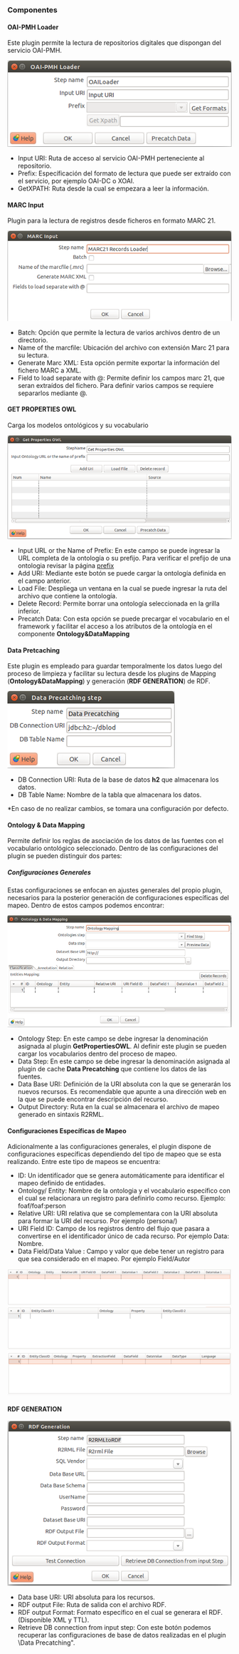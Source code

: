 

### Componentes ###

####  OAI-PMH Loader ####
Este plugin permite la lectura de repositorios digitales que dispongan del servicio OAI-PMH.

![OAIConfig](./Images/OAIconfig.png?style=centerme)


- Input URI: Ruta de acceso al servicio OAI-PMH perteneciente al repositorio.
- Prefix: Específicación del formato de lectura que puede ser extraído con el servicio, por ejemplo OAI-DC o XOAI.
- GetXPATH: Ruta desde la cual se empezara a leer la información.


#### MARC Input #### 
Plugin para la lectura de registros  desde ficheros en formato MARC 21.

![MARCConfig](./Images/marc21config.png?style=centerme)

- Batch: Opción que permite la lectura de varios  archivos dentro de un directorio.
- Name of the marcfile: Ubicación del archivo con extensión Marc 21 para su lectura.
- Generate Marc XML: Esta opción permite exportar  la información del fichero MARC a XML.
- Field to load separate with @: Permite definir los campos marc 21,  que seran extraídos del fichero. Para definir varios campos se requiere separarlos mediante @.

#### GET PROPERTIES OWL ####
Carga los modelos ontológicos y su  vocabulario 

![OntoConfig](./Images/ontologyload.png?style=centerme)

- Input URL or the Name of Prefix: En este campo se puede ingresar la URL completa de la ontología o su prefijo. Para verificar el prefijo de una ontologia revisar la página [prefix](http://prefix.cc/)
- Add URI: Mediante este botón se puede cargar la ontología definida en el campo anterior.
- Load File: Despliega un ventana en la cual se puede ingresar la ruta del archivo que contiene la ontología.
- Delete Record: Permite borrar una ontología seleccionada en la grilla inferior.
- Precatch Data: Con esta opción se puede precargar el vocabulario en el framework y facilitar el acceso a los atributos de la ontología  en el componente **Ontology&DataMapping**

#### Data Pretcaching ####
Este plugin es empleado para guardar temporalmente los datos luego del proceso de limpieza y facilitar su lectura desde los plugins de Mapping (**Ontology&DataMapping**) y generación (**RDF GENERATION**)  de RDF.

![OntologyDataConfig](./Images/Datapretconfig.png?style=centerme)

- DB Connection URI: Ruta  de la base de datos **h2** que almacenara los datos.
- DB Table Name: Nombre de la tabla que almacenara los datos.

\*En caso de no realizar cambios, se tomara una configuración por defecto.

#### Ontology & Data Mapping ####
Permite definir los reglas de asociación de los datos de las fuentes con el vocabulario ontológico seleccionado. Dentro de las  configuraciones del plugin se pueden distinguir dos partes:


##### Configuraciones Generales #####
Estas configuraciones se enfocan en ajustes generales del propio plugin, necesarios para la posterior generación de configuraciones específicas del mapeo. Dentro de estos campos podemos encontrar:

![MappConfig](./Images/mappingconfig.png?style=centerme)

- Ontology Step: En este campo se debe ingresar  la denominación asignada al plugin **GetPropertiesOWL**. Al definir este plugin se pueden cargar los vocabularios dentro del proceso de mapeo. 
- Data Step: En este campo se debe ingresar  la denominación asignada al plugin de cache **Data Precatching** que contiene los datos de las fuentes.
- Data Base URI: Definición de la URI absoluta con la que se generarán los nuevos recursos. Es recomendable que apunte a una dirección web en la que se puede encontrar descripción del recurso.
- Output Directory: Ruta en la cual se almacenara el archivo de mapeo generado en sintaxis R2RML.


#### Configuraciones Específicas de Mapeo ####

Adicionalmente a las configuraciones generales, el plugin dispone de configuraciones específicas dependiendo del tipo de mapeo que se esta realizando. Entre este tipo de mapeos se encuentra:

- ID: Un identifícador que se genera automáticamente para identificar el mapeo definido de entidades.
- Ontology/ Entity: Nombre de la ontologia y el vocabulario específico con el cual se relacionara un registro para definirlo como recurso. Ejemplo: foaf/foaf:person
- Relative URI: URI relativa que se complementara con la URI absoluta para formar la URI del recurso. Por ejemplo (persona/)
- URI Field ID: Campo de los registros dentro del flujo que pasara a convertirse en el identificador único de cada recurso. Por ejemplo Data: Nombre.
- Data Field/Data Value : Campo y valor que debe tener un registro para que sea considerado en el mapeo. Por ejemplo Field/Autor

![EntConfig](./Images/entity.png?style=centerme)
![PropConfig](./Images/relationmap.png?style=centerme)
![RelConfig](./Images/propertymap.png?style=centerme)


#### RDF GENERATION ####

![GeneConfig](./Images/generatorconfig.png?style=centerme)

- Data base URI: URI absoluta para los recursos.
- RDF output File: Ruta de salida con el archivo RDF.
- RDF output Format: Formato específico en el cual se generara el RDF. (Disponible XML y TTL).
- Retrieve DB connection from input step: Con este botón podemos recuperar las configuraciones de base de datos realizadas en el plugin \Data Precatching".


